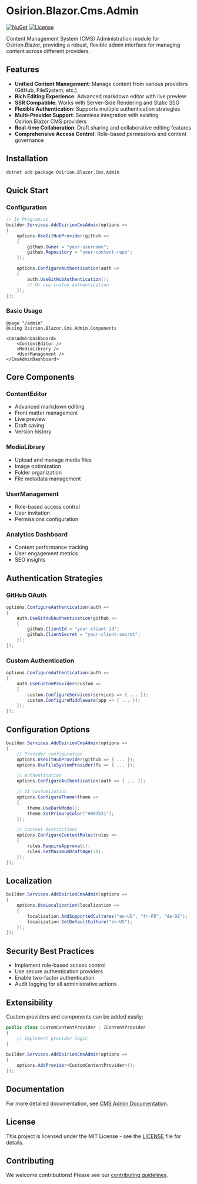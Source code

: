 # Osirion.Blazor.Cms.Admin

[![NuGet](https://img.shields.io/nuget/v/Osirion.Blazor.Cms.Admin)](https://www.nuget.org/packages/Osirion.Blazor.Cms.Admin)
[![License](https://img.shields.io/github/license/obrana-boranija/Osirion.Blazor)](https://github.com/obrana-boranija/Osirion.Blazor/blob/master/LICENSE.txt)

Content Management System (CMS) Administration module for Osirion.Blazor, providing a robust, flexible admin interface for managing content across different providers.

## Features

- **Unified Content Management**: Manage content from various providers (GitHub, FileSystem, etc.)
- **Rich Editing Experience**: Advanced markdown editor with live preview
- **SSR Compatible**: Works with Server-Side Rendering and Static SSG
- **Flexible Authentication**: Supports multiple authentication strategies
- **Multi-Provider Support**: Seamless integration with existing Osirion.Blazor CMS providers
- **Real-time Collaboration**: Draft sharing and collaborative editing features
- **Comprehensive Access Control**: Role-based permissions and content governance

## Installation

```bash
dotnet add package Osirion.Blazor.Cms.Admin
```

## Quick Start

### Configuration

```csharp
// In Program.cs
builder.Services.AddOsirionCmsAdmin(options => 
{
    options.UseGitHubProvider(github => 
    {
        github.Owner = "your-username";
        github.Repository = "your-content-repo";
    });

    options.ConfigureAuthentication(auth => 
    {
        auth.UseGitHubAuthentication();
        // Or use custom authentication
    });
});
```

### Basic Usage

```razor
@page "/admin"
@using Osirion.Blazor.Cms.Admin.Components

<CmsAdminDashboard>
    <ContentEditor />
    <MediaLibrary />
    <UserManagement />
</CmsAdminDashboard>
```

## Core Components

### ContentEditor
- Advanced markdown editing
- Front matter management
- Live preview
- Draft saving
- Version history

### MediaLibrary
- Upload and manage media files
- Image optimization
- Folder organization
- File metadata management

### UserManagement
- Role-based access control
- User invitation
- Permissions configuration

### Analytics Dashboard
- Content performance tracking
- User engagement metrics
- SEO insights

## Authentication Strategies

### GitHub OAuth
```csharp
options.ConfigureAuthentication(auth => 
{
    auth.UseGitHubAuthentication(github => 
    {
        github.ClientId = "your-client-id";
        github.ClientSecret = "your-client-secret";
    });
});
```

### Custom Authentication
```csharp
options.ConfigureAuthentication(auth => 
{
    auth.UseCustomProvider(custom => 
    {
        custom.ConfigureServices(services => { ... });
        custom.ConfigureMiddleware(app => { ... });
    });
});
```

## Configuration Options

```csharp
builder.Services.AddOsirionCmsAdmin(options => 
{
    // Provider configuration
    options.UseGitHubProvider(github => { ... });
    options.UseFileSystemProvider(fs => { ... });

    // Authentication
    options.ConfigureAuthentication(auth => { ... });

    // UI Customization
    options.ConfigureTheme(theme => 
    {
        theme.UseDarkMode();
        theme.SetPrimaryColor("#007b31");
    });

    // Content Restrictions
    options.ConfigureContentRules(rules => 
    {
        rules.RequireApproval();
        rules.SetMaximumDraftAge(30);
    });
});
```

## Localization

```csharp
builder.Services.AddOsirionCmsAdmin(options => 
{
    options.UseLocalization(localization => 
    {
        localization.AddSupportedCultures("en-US", "fr-FR", "de-DE");
        localization.SetDefaultCulture("en-US");
    });
});
```

## Security Best Practices

- Implement role-based access control
- Use secure authentication providers
- Enable two-factor authentication
- Audit logging for all administrative actions

## Extensibility

Custom providers and components can be added easily:

```csharp
public class CustomContentProvider : IContentProvider 
{
    // Implement provider logic
}

builder.Services.AddOsirionCmsAdmin(options => 
{
    options.AddProvider<CustomContentProvider>();
});
```

## Documentation

For more detailed documentation, see [CMS Admin Documentation](https://github.com/obrana-boranija/Osirion.Blazor/blob/master/docs/CMS_ADMIN.md).

## License

This project is licensed under the MIT License - see the [LICENSE](https://github.com/obrana-boranija/Osirion.Blazor/blob/master/LICENSE.txt) file for details.

## Contributing

We welcome contributions! Please see our [contributing guidelines](https://github.com/obrana-boranija/Osirion.Blazor/blob/master/CONTRIBUTING.md).